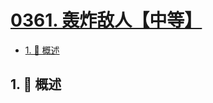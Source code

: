 # [0361. 轰炸敌人【中等】](https://github.com/tnotesjs/TNotes.leetcode/tree/main/notes/0361.%20%E8%BD%B0%E7%82%B8%E6%95%8C%E4%BA%BA%E3%80%90%E4%B8%AD%E7%AD%89%E3%80%91)

<!-- region:toc -->

- [1. 📝 概述](#1--概述)

<!-- endregion:toc -->

## 1. 📝 概述
